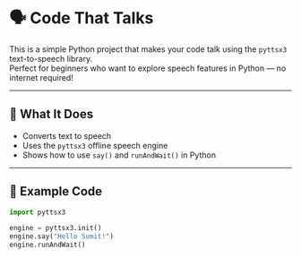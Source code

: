 # 🗣️ Code That Talks

This is a simple Python project that makes your code talk using the `pyttsx3` text-to-speech library.  
Perfect for beginners who want to explore speech features in Python — no internet required!

---

## 📌 What It Does

- Converts text to speech
- Uses the `pyttsx3` offline speech engine
- Shows how to use `say()` and `runAndWait()` in Python

---

## 🧪 Example Code

```python
import pyttsx3

engine = pyttsx3.init()
engine.say("Hello Sumit!")
engine.runAndWait()
